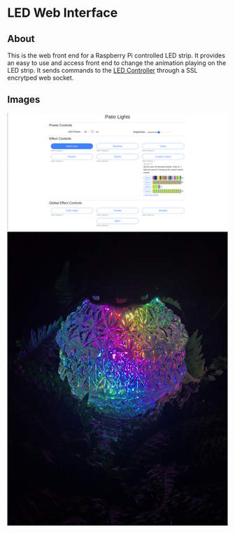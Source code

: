 # LED Web Interface
## About
This is the web front end for a Raspberry Pi controlled LED strip. It provides an easy to use and access front end to change the animation playing on the LED strip. It sends commands to the [LED Controller](https://github.com/dogmd/led-web-controller) through a SSL encrytped web socket.

## Images
![](web_screenshot.png?raw=true)
![](lamp_screenshot.jpg?raw=true)
